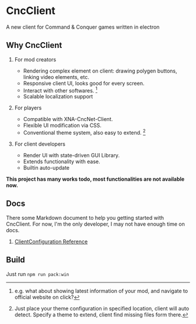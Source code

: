 # CncClient

A new client for Command & Conquer games written in electron

## Why CncClient

1. For mod creators

   - Rendering complex element on client: drawing polygen buttons, linking video elements, etc.
   - Responsive client UI, looks good for every screen.
   - Interact with other softwares. [^1]
   - Scalable localization support

2. For players

   - Compatible with XNA-CncNet-Client.
   - Flexible UI modification via CSS.
   - Conventional theme system, also easy to extend. [^2]

3. For client developers

   - Render UI with state-driven GUI Library.
   - Extends functionality with ease.
   - Builtin auto-update

[^1]: e.g. what about showing latest information of your mod, and navigate to official website on click?
[^2]: Just place your theme configuration in specified location, client will auto detect. Specify a theme to extend, client find missing files form there.

**This project has many works todo, most functionalities are not available now.**

## Docs

There some Markdown document to help you getting started with CncClient. For now, I'm the only developer, I may not have enough time on docs. 

1. [ClientConfiguration Reference](/docs/ClientConfiguration.md)

## Build

Just run `npm run pack:win`